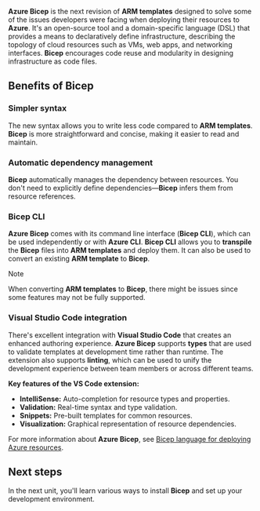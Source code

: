 **Azure Bicep** is the next revision of **ARM templates** designed to solve some of the issues developers were facing when deploying their resources to **Azure**. It's an open-source tool and a domain-specific language (DSL) that provides a means to declaratively define infrastructure, describing the topology of cloud resources such as VMs, web apps, and networking interfaces. **Bicep** encourages code reuse and modularity in designing infrastructure as code files.

## Benefits of Bicep

### Simpler syntax

The new syntax allows you to write less code compared to **ARM templates**. **Bicep** is more straightforward and concise, making it easier to read and maintain.

### Automatic dependency management

**Bicep** automatically manages the dependency between resources. You don't need to explicitly define dependencies—**Bicep** infers them from resource references.

### Bicep CLI

**Azure Bicep** comes with its command line interface (**Bicep CLI**), which can be used independently or with **Azure CLI**. **Bicep CLI** allows you to **transpile** the **Bicep** files into **ARM templates** and deploy them. It can also be used to convert an existing **ARM template** to **Bicep**.

> [!NOTE]
> When converting **ARM templates** to **Bicep**, there might be issues since some features may not be fully supported.

### Visual Studio Code integration

There's excellent integration with **Visual Studio Code** that creates an enhanced authoring experience. **Azure Bicep** supports **types** that are used to validate templates at development time rather than runtime. The extension also supports **linting**, which can be used to unify the development experience between team members or across different teams.

**Key features of the VS Code extension:**

- **IntelliSense:** Auto-completion for resource types and properties.
- **Validation:** Real-time syntax and type validation.
- **Snippets:** Pre-built templates for common resources.
- **Visualization:** Graphical representation of resource dependencies.

For more information about **Azure Bicep**, see [Bicep language for deploying Azure resources](/azure/azure-resource-manager/bicep/overview).

## Next steps

In the next unit, you'll learn various ways to install **Bicep** and set up your development environment.
